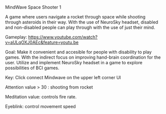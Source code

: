 MindWave Space Shooter 1

A game where users navigate a rocket through space while shooting through asteroids in their way. With the use of NeuroSky headset, disabled and non-disabled people can play through with the use of just their mind. 

Gameplay: https://www.youtube.com/watch?v=aULqOXJ0AEc&feature=youtu.be


Goal:
Make it convenient and accesible for people with disability to play games. With the indirect focus on improving hand-brain coordination for the user. Utilize and implement NeuroSky headset in a game to explore possibilities of BCI games. 

Key:
Click connect Mindwave on the upper left corner UI

Attention value > 30 : shooting from rocket

Meditation value: controls fire rate. 

Eyeblink: control movement speed

